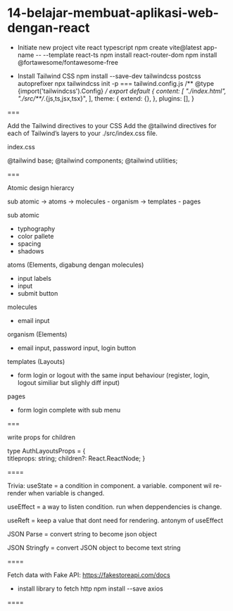 # 14-belajar-membuat-aplikasi-web-dengan-react

- Initiate new project vite react typescript
npm create vite@latest app-name -- --template react-ts
npm install react-router-dom
npm install @fortawesome/fontawesome-free

- Install Tailwind CSS
npm install --save-dev tailwindcss postcss autoprefixer
npx tailwindcss init -p
===
tailwind.config.js
/** @type {import('tailwindcss').Config} */
export default {
  content: [
    "./index.html",
    "./src/**/*.{js,ts,jsx,tsx}",
  ],
  theme: {
    extend: {},
  },
  plugins: [],
}

===

Add the Tailwind directives to your CSS
Add the @tailwind directives for each of Tailwind’s layers to your ./src/index.css file.

index.css

@tailwind base;
@tailwind components;
@tailwind utilities;

===

Atomic design hierarcy

sub atomic -> atoms -> molecules - organism -> templates - pages

sub atomic

- typhography
- color pallete
- spacing
- shadows

atoms (Elements, digabung dengan molecules)

- input labels
- input
- submit button

molecules

- email input

organism (Elements)

- email input, password input, login button

templates (Layouts)

- form login or logout with the same input behaviour (register, login, logout similiar but slighly diff input)

pages

- form login complete with sub menu

===

write props for children

type AuthLayoutsProps = {  
 titleprops: string;
 children?: React.ReactNode;
}

====

Trivia:
useState = a condition in component. a variable. component wil re-render when variable is changed.

useEffect = a way to listen condition. run when deppendencies is change.

useReft = keep a value that dont need for rendering. antonym of useEffect

JSON Parse = convert string to become json object

JSON Stringfy = convert JSON object to become text string

====

Fetch data with Fake API: <https://fakestoreapi.com/docs>

- install library to fetch http
npm install --save axios

====

